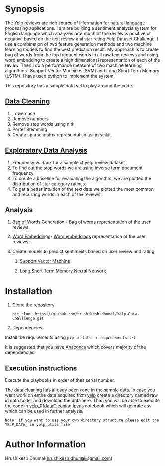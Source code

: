 # Synopsis
The Yelp reviews are rich source of information for natural language processing applications. I am are building a sentiment analysis system for English language which analyzes how much of the review is positive or negative based on the text review and star rating Yelp Dataset Challenge. I use a combination of two feature generation methods and two machine learning models to find the best prediction result. My approach is to create bag of words from the top frequent words in all raw text reviews and using word embedding to create a high dimensional representation of each of the review. Then I do a performance measure of two machine learning algorithms- Support Vector Machines (SVM) and Long Short Term Memory (LSTM). I have used python to implement the system.

This repository has a sample data set to play around the code.

## [Data Cleaning](yelp_01dataCleaning.ipynb)
1.	Lowercase
2.	Remove numbers
3.	Remove stop words using nltk
4.	Porter Stemming
5.	Create sparse matrix representation using scikit.

## [Exploratory Data Analysis](yelp_02EDA.ipynb)
1.	Frequency vs Rank for a sample of yelp review dataset
2.	To find out the stop words we are using inverse term document frequency. 
3.	To create a baseline for evaluating the algorithm, we are plotted the distribution of star category ratings.
4.	To get a better intuition of the text data we plotted the most common and recurring words in each of the reviews.

## Analysis
1.	[Bag of Words Generation](yelp_03bagOfWords.ipynb) - [Bag of words](http://scikit-learn.org/stable/modules/generated/sklearn.feature_extraction.text.CountVectorizer.html) representation of the user reviews.
2.	[Word Embeddings](yelp_04word2vec)- [Word embeddings](https://radimrehurek.com/gensim/models/word2vec.html) representation of the user reviews.
3.	Create models to predict sentiments based on user review and rating
	
	1. [Support Vector Machine](yelp_06SVM.ipynb)
	
	2. [Long Short Term Memory Neural Network](yelp_06LSTM.ipynb)


# Installation
1. Clone the repository

	```
	git clone https://github.com/hrushikesh-dhumal/Yelp-Data-Challlenge.git
	```

2. Dependencies

Install the requirements using `pip install -r requirements.txt`

It is suggested that you have [Anaconda](https://www.continuum.io/downloads) which covers majority of the dependencies. 

## Execution instructions
Execute the playbooks in order of their serial number. 

The data cleaning has already been done in the sample data. In case you want work on entire data acquired from [yelp](https://www.yelp.com/dataset_challenge) create a directory named raw in data folder and download the data here. Then you will be able to execute the code in [yelp_01dataCleaning.ipynb](yelp_01dataCleaning.ipynb) notebook which will genrate csv which can be used in further analysis. 

	Note: if you want to use your own directory structure please edit the YELP_DATA_ in yelp_utils file


# Author Information
Hrushikesh Dhumal(hrushikesh.dhumal@gmail.com)
